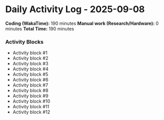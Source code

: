 # Daily Activity Log - 2025-09-08

**Coding (WakaTime):** 190 minutes
**Manual work (Research/Hardware):** 0 minutes
**Total Time:** 190 minutes

### Activity Blocks
- Activity block #1
- Activity block #2
- Activity block #3
- Activity block #4
- Activity block #5
- Activity block #6
- Activity block #7
- Activity block #8
- Activity block #9
- Activity block #10
- Activity block #11
- Activity block #12
